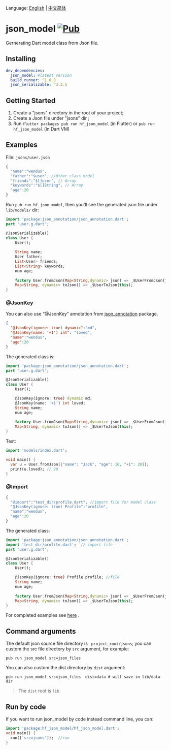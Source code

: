 
Language: [English](README.md) | [中文简体](README-ZH.md)


# json_model [![Pub](https://img.shields.io/pub/v/hf_json_model.svg?style=flat-square)](https://pub.dartlang.org/packages/hf_json_model)

Gernerating Dart model class from Json file.

## Installing

```yaml
dev_dependencies:
  json_model: #latest version
  build_runner: ^1.8.0
  json_serializable: ^3.2.5
```

## Getting Started

1. Create a "jsons" directory in the root of your project;
2. Create a Json file under "jsons" dir ;
3. Run `flutter packages pub run hf_json_model` (in Flutter) or  `pub run hf_json_model`  (in Dart VM)

## Examples

File: `jsons/user.json`

```javascript
{
  "name":"wendux",
  "father":"$user", //Other class model 
  "friends":"$[]user", // Array  
  "keywords":"$[]String", // Array
  "age":20
}
```

Run `pub run hf_json_model`, then  you'll see the generated json file under  `lib/models/` dir:

```dart
import 'package:json_annotation/json_annotation.dart';
part 'user.g.dart';

@JsonSerializable()
class User {
    User();
    
    String name;
    User father;
    List<User> friends;
    List<String> keywords;
    num age;
    
    factory User.fromJson(Map<String,dynamic> json) => _$UserFromJson(json);
    Map<String, dynamic> toJson() => _$UserToJson(this);
}

```

### @JsonKey

You can also use “@JsonKey” annotation from [json_annotation](https://pub.dev/packages/json_annotation) package.

```json
{
  "@JsonKey(ignore: true) dynamic":"md",
  "@JsonKey(name: '+1') int": "loved",
  "name":"wendux",
  "age":20
}
```

The generated class is:

```dart
import 'package:json_annotation/json_annotation.dart';
part 'user.g.dart';

@JsonSerializable()
class User {
    User();

    @JsonKey(ignore: true) dynamic md;
    @JsonKey(name: '+1') int loved;
    String name;
    num age;
    
    factory User.fromJson(Map<String,dynamic> json) => _$UserFromJson(json);
    Map<String, dynamic> toJson() => _$UserToJson(this);
}
```

Test:

```dart
import 'models/index.dart';

void main() {
  var u = User.fromJson({"name": "Jack", "age": 16, "+1": 20});
  print(u.loved); // 20
}
```

### @Import 

```javascript
{
  "@import":"test_dir/profile.dart", //import file for model class
  "@JsonKey(ignore: true) Profile":"profile",
  "name":"wendux",
  "age":20
}
```

The generated class:

```dart
import 'package:json_annotation/json_annotation.dart';
import 'test_dir/profile.dart';  // import file
part 'user.g.dart';

@JsonSerializable()
class User {
    User();

    @JsonKey(ignore: true) Profile profile; //file
    String name;
    num age;
    
    factory User.fromJson(Map<String,dynamic> json) => _$UserFromJson(json);
    Map<String, dynamic> toJson() => _$UserToJson(this);
}
```

For completed examples see [here](https://github.com/chuanci/json_model/tree/master/example) .

##  Command arguments

The default json source file directory is ` project_root/jsons`;  you can custom the src file directory by `src` argument, for example:

```shell
pub run json_model src=json_files 
```

You can also custom the dist directory by `dist` argument:

```shell
pub run json_model src=json_files  dist=data # will save in lib/data dir
```

> The `dist` root is `lib`

## Run by code

If you want to run json_model by code instead command line, you can:

```dart
import 'package:hf_json_model/hf_json_model.dart';
void main() {
  run(['src=jsons']);  //run
}
```

